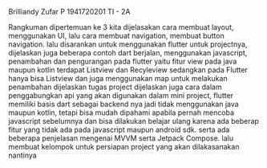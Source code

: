 Brilliandy Zufar P
1941720201
TI - 2A

Rangkuman
dipertemuan ke 3 kita dijelasakan cara membuat layout, menggunakan UI, lalu cara membuat navigation, membuat button navigation. lalu disarankan untuk menggunakan flutter untuk projectnya, dijelaskan juga beberapa contoh dart berjalan, menggunakan javascript,  penambahan dan pengurangan pada flutter yaitu fitur view pada java maupun kotlin terdapat Listview dan Recyleview sedangkan pada Flutter hanya bisa Listview dan juga menggunakan map untuk melakukan penambahan dijelaskan tugas project dijelaskan juga cara dalam penggabungkan api yang akan digunakan dalam mini project, flutter memiliki basis dart sebagai backend nya jadi tidak menggunakan java maupun kotlin, tetapi bisa mudah dipahami apabila pernah mencoba javascript sebelumnya dan bisa dilakukan belajar ulang karena ada beberap fitur yang tidak ada pada javascript maupun android sdk. serta ada beberapa penjelasan mengenai MVVM serta Jetpack Compose. lalu membuat kelompok untuk persiapan project yang akan dilakasanakan nantinya